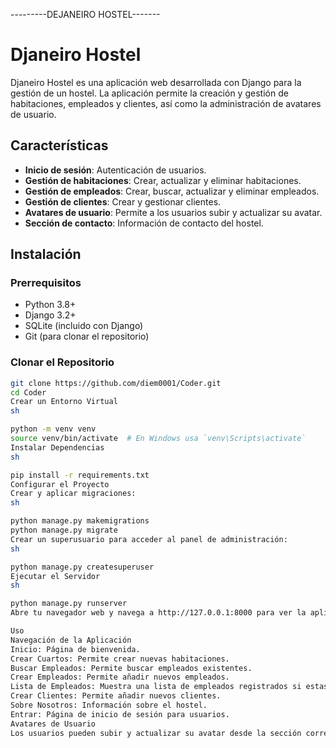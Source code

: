 ---------DEJANEIRO HOSTEL------- 

# Djaneiro Hostel

Djaneiro Hostel es una aplicación web desarrollada con Django para la gestión de un hostel. La aplicación permite la creación y gestión de habitaciones, empleados y clientes, así como la administración de avatares de usuario.

## Características

- **Inicio de sesión**: Autenticación de usuarios.
- **Gestión de habitaciones**: Crear, actualizar y eliminar habitaciones.
- **Gestión de empleados**: Crear, buscar, actualizar y eliminar empleados.
- **Gestión de clientes**: Crear y gestionar clientes.
- **Avatares de usuario**: Permite a los usuarios subir y actualizar su avatar.
- **Sección de contacto**: Información de contacto del hostel.

## Instalación

### Prerrequisitos

- Python 3.8+
- Django 3.2+
- SQLite (incluido con Django)
- Git (para clonar el repositorio)

### Clonar el Repositorio

```sh
git clone https://github.com/diem0001/Coder.git
cd Coder
Crear un Entorno Virtual
sh

python -m venv venv
source venv/bin/activate  # En Windows usa `venv\Scripts\activate`
Instalar Dependencias
sh

pip install -r requirements.txt
Configurar el Proyecto
Crear y aplicar migraciones:
sh

python manage.py makemigrations
python manage.py migrate
Crear un superusuario para acceder al panel de administración:
sh

python manage.py createsuperuser
Ejecutar el Servidor
sh

python manage.py runserver
Abre tu navegador web y navega a http://127.0.0.1:8000 para ver la aplicación en acción.

Uso
Navegación de la Aplicación
Inicio: Página de bienvenida.
Crear Cuartos: Permite crear nuevas habitaciones.
Buscar Empleados: Permite buscar empleados existentes.
Crear Empleados: Permite añadir nuevos empleados.
Lista de Empleados: Muestra una lista de empleados registrados si estas logueado con un superuser podes editar los empleados. el superuser ya creado tiene estas credenciales: usuario: David (D mayuscula) contraseña: david1234 
Crear Clientes: Permite añadir nuevos clientes.
Sobre Nosotros: Información sobre el hostel.
Entrar: Página de inicio de sesión para usuarios.
Avatares de Usuario
Los usuarios pueden subir y actualizar su avatar desde la sección correspondiente.